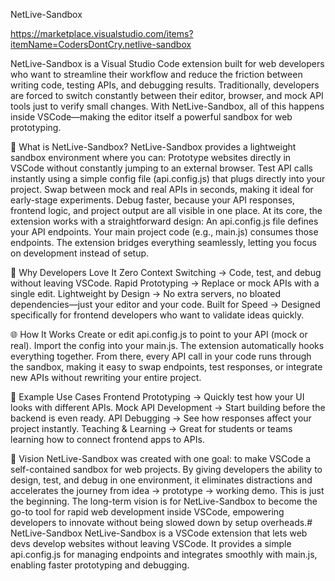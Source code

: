 NetLive-Sandbox

https://marketplace.visualstudio.com/items?itemName=CodersDontCry.netlive-sandbox

NetLive-Sandbox is a Visual Studio Code extension built for web developers who want to streamline their workflow and reduce the friction between writing code, testing APIs, and debugging results. Traditionally, developers are forced to switch constantly between their editor, browser, and mock API tools just to verify small changes. With NetLive-Sandbox, all of this happens inside VSCode—making the editor itself a powerful sandbox for web prototyping.

🚀 What is NetLive-Sandbox?
NetLive-Sandbox provides a lightweight sandbox environment where you can:
Prototype websites directly in VSCode without constantly jumping to an external browser.
Test API calls instantly using a simple config file (api.config.js) that plugs directly into your project.
Swap between mock and real APIs in seconds, making it ideal for early-stage experiments.
Debug faster, because your API responses, frontend logic, and project output are all visible in one place.
At its core, the extension works with a straightforward design:
An api.config.js file defines your API endpoints.
Your main project code (e.g., main.js) consumes those endpoints.
The extension bridges everything seamlessly, letting you focus on development instead of setup.

🔑 Why Developers Love It
Zero Context Switching → Code, test, and debug without leaving VSCode.
Rapid Prototyping → Replace or mock APIs with a single edit.
Lightweight by Design → No extra servers, no bloated dependencies—just your editor and your code.
Built for Speed → Designed specifically for frontend developers who want to validate ideas quickly.

🌐 How It Works
Create or edit api.config.js to point to your API (mock or real).
Import the config into your main.js.
The extension automatically hooks everything together.
From there, every API call in your code runs through the sandbox, making it easy to swap endpoints, test responses, or integrate new APIs without rewriting your entire project.

🧩 Example Use Cases
Frontend Prototyping → Quickly test how your UI looks with different APIs.
Mock API Development → Start building before the backend is even ready.
API Debugging → See how responses affect your project instantly.
Teaching & Learning → Great for students or teams learning how to connect frontend apps to APIs.

🎯 Vision
NetLive-Sandbox was created with one goal: to make VSCode a self-contained sandbox for web projects. By giving developers the ability to design, test, and debug in one environment, it eliminates distractions and accelerates the journey from idea → prototype → working demo.
This is just the beginning. The long-term vision is for NetLive-Sandbox to become the go-to tool for rapid web development inside VSCode, empowering developers to innovate without being slowed down by setup overheads.# NetLive-Sandbox
NetLive-Sandbox is a VSCode extension that lets web devs develop websites without leaving VSCode. It provides a simple api.config.js for managing endpoints and integrates smoothly with main.js, enabling faster prototyping and debugging.
